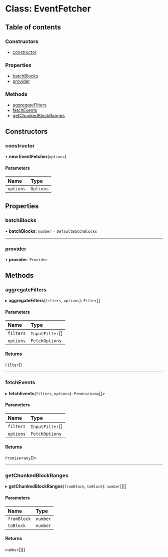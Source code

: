 # Class: EventFetcher

## Table of contents

### Constructors

- [constructor](EventFetcher.md#constructor)

### Properties

- [batchBlocks](EventFetcher.md#batchblocks)
- [provider](EventFetcher.md#provider)

### Methods

- [aggregateFilters](EventFetcher.md#aggregatefilters)
- [fetchEvents](EventFetcher.md#fetchevents)
- [getChunkedBlockRanges](EventFetcher.md#getchunkedblockranges)

## Constructors

### <a id="constructor" name="constructor"></a> constructor

• **new EventFetcher**(`options`)

#### Parameters

| Name | Type |
| :------ | :------ |
| `options` | `Options` |

## Properties

### <a id="batchblocks" name="batchblocks"></a> batchBlocks

• **batchBlocks**: `number` = `DefaultBatchBlocks`

___

### <a id="provider" name="provider"></a> provider

• **provider**: `Provider`

## Methods

### <a id="aggregatefilters" name="aggregatefilters"></a> aggregateFilters

▸ **aggregateFilters**(`filters`, `options`): `Filter`[]

#### Parameters

| Name | Type |
| :------ | :------ |
| `filters` | `InputFilter`[] |
| `options` | `FetchOptions` |

#### Returns

`Filter`[]

___

### <a id="fetchevents" name="fetchevents"></a> fetchEvents

▸ **fetchEvents**(`filters`, `options`): `Promise`<`any`[]\>

#### Parameters

| Name | Type |
| :------ | :------ |
| `filters` | `InputFilter`[] |
| `options` | `FetchOptions` |

#### Returns

`Promise`<`any`[]\>

___

### <a id="getchunkedblockranges" name="getchunkedblockranges"></a> getChunkedBlockRanges

▸ **getChunkedBlockRanges**(`fromBlock`, `toBlock`): `number`[][]

#### Parameters

| Name | Type |
| :------ | :------ |
| `fromBlock` | `number` |
| `toBlock` | `number` |

#### Returns

`number`[][]
